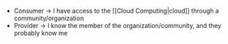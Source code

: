 - Consumer -> I have access to the [[Cloud Computing|cloud]] through a community/organization
- Provider -> I know the member of the organization/community, and they probably know me